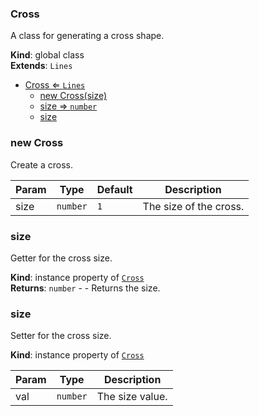 <a name="Cross"></a>

### Cross 
A class for generating a cross shape.

**Kind**: global class  
**Extends**: <code>Lines</code>  

* [Cross ⇐ <code>Lines</code>](#Cross)
    * [new Cross(size)](#new-Cross)
    * [size ⇒ <code>number</code>](#size)
    * [size](#size)

<a name="new_Cross_new"></a>

### new Cross
Create a cross.


| Param | Type | Default | Description |
| --- | --- | --- | --- |
| size | <code>number</code> | <code>1</code> | The size of the cross. |

<a name="Cross+size"></a>

### size 
Getter for the cross size.

**Kind**: instance property of [<code>Cross</code>](#Cross)  
**Returns**: <code>number</code> - - Returns the size.  
<a name="Cross+size"></a>

### size
Setter for the cross size.

**Kind**: instance property of [<code>Cross</code>](#Cross)  

| Param | Type | Description |
| --- | --- | --- |
| val | <code>number</code> | The size value. |

